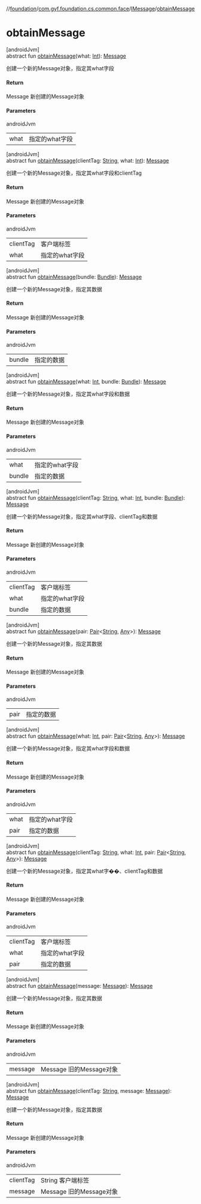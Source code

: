 //[foundation](../../../index.md)/[com.gyf.foundation.cs.common.face](../index.md)/[IMessage](index.md)/[obtainMessage](obtain-message.md)

# obtainMessage

[androidJvm]\
abstract fun [obtainMessage](obtain-message.md)(what: [Int](https://kotlinlang.org/api/core/kotlin-stdlib/kotlin/-int/index.html)): [Message](https://developer.android.com/reference/kotlin/android/os/Message.html)

创建一个新的Message对象，指定其what字段

#### Return

Message 新创建的Message对象

#### Parameters

androidJvm

| | |
|---|---|
| what | 指定的what字段 |

[androidJvm]\
abstract fun [obtainMessage](obtain-message.md)(clientTag: [String](https://kotlinlang.org/api/core/kotlin-stdlib/kotlin/-string/index.html), what: [Int](https://kotlinlang.org/api/core/kotlin-stdlib/kotlin/-int/index.html)): [Message](https://developer.android.com/reference/kotlin/android/os/Message.html)

创建一个新的Message对象，指定其what字段和clientTag

#### Return

Message 新创建的Message对象

#### Parameters

androidJvm

| | |
|---|---|
| clientTag | 客户端标签 |
| what | 指定的what字段 |

[androidJvm]\
abstract fun [obtainMessage](obtain-message.md)(bundle: [Bundle](https://developer.android.com/reference/kotlin/android/os/Bundle.html)): [Message](https://developer.android.com/reference/kotlin/android/os/Message.html)

创建一个新的Message对象，指定其数据

#### Return

Message 新创建的Message对象

#### Parameters

androidJvm

| | |
|---|---|
| bundle | 指定的数据 |

[androidJvm]\
abstract fun [obtainMessage](obtain-message.md)(what: [Int](https://kotlinlang.org/api/core/kotlin-stdlib/kotlin/-int/index.html), bundle: [Bundle](https://developer.android.com/reference/kotlin/android/os/Bundle.html)): [Message](https://developer.android.com/reference/kotlin/android/os/Message.html)

创建一个新的Message对象，指定其what字段和数据

#### Return

Message 新创建的Message对象

#### Parameters

androidJvm

| | |
|---|---|
| what | 指定的what字段 |
| bundle | 指定的数据 |

[androidJvm]\
abstract fun [obtainMessage](obtain-message.md)(clientTag: [String](https://kotlinlang.org/api/core/kotlin-stdlib/kotlin/-string/index.html), what: [Int](https://kotlinlang.org/api/core/kotlin-stdlib/kotlin/-int/index.html), bundle: [Bundle](https://developer.android.com/reference/kotlin/android/os/Bundle.html)): [Message](https://developer.android.com/reference/kotlin/android/os/Message.html)

创建一个新的Message对象，指定其what字段、clientTag和数据

#### Return

Message 新创建的Message对象

#### Parameters

androidJvm

| | |
|---|---|
| clientTag | 客户端标签 |
| what | 指定的what字段 |
| bundle | 指定的数据 |

[androidJvm]\
abstract fun [obtainMessage](obtain-message.md)(pair: [Pair](https://kotlinlang.org/api/core/kotlin-stdlib/kotlin/-pair/index.html)&lt;[String](https://kotlinlang.org/api/core/kotlin-stdlib/kotlin/-string/index.html), [Any](https://kotlinlang.org/api/core/kotlin-stdlib/kotlin/-any/index.html)&gt;): [Message](https://developer.android.com/reference/kotlin/android/os/Message.html)

创建一个新的Message对象，指定其数据

#### Return

Message 新创建的Message对象

#### Parameters

androidJvm

| | |
|---|---|
| pair | 指定的数据 |

[androidJvm]\
abstract fun [obtainMessage](obtain-message.md)(what: [Int](https://kotlinlang.org/api/core/kotlin-stdlib/kotlin/-int/index.html), pair: [Pair](https://kotlinlang.org/api/core/kotlin-stdlib/kotlin/-pair/index.html)&lt;[String](https://kotlinlang.org/api/core/kotlin-stdlib/kotlin/-string/index.html), [Any](https://kotlinlang.org/api/core/kotlin-stdlib/kotlin/-any/index.html)&gt;): [Message](https://developer.android.com/reference/kotlin/android/os/Message.html)

创建一个新的Message对象，指定其what字段和数据

#### Return

Message 新创建的Message对象

#### Parameters

androidJvm

| | |
|---|---|
| what | 指定的what字段 |
| pair | 指定的数据 |

[androidJvm]\
abstract fun [obtainMessage](obtain-message.md)(clientTag: [String](https://kotlinlang.org/api/core/kotlin-stdlib/kotlin/-string/index.html), what: [Int](https://kotlinlang.org/api/core/kotlin-stdlib/kotlin/-int/index.html), pair: [Pair](https://kotlinlang.org/api/core/kotlin-stdlib/kotlin/-pair/index.html)&lt;[String](https://kotlinlang.org/api/core/kotlin-stdlib/kotlin/-string/index.html), [Any](https://kotlinlang.org/api/core/kotlin-stdlib/kotlin/-any/index.html)&gt;): [Message](https://developer.android.com/reference/kotlin/android/os/Message.html)

创建一个新的Message对象，指定其what字��、clientTag和数据

#### Return

Message 新创建的Message对象

#### Parameters

androidJvm

| | |
|---|---|
| clientTag | 客户端标签 |
| what | 指定的what字段 |
| pair | 指定的数据 |

[androidJvm]\
abstract fun [obtainMessage](obtain-message.md)(message: [Message](https://developer.android.com/reference/kotlin/android/os/Message.html)): [Message](https://developer.android.com/reference/kotlin/android/os/Message.html)

创建一个新的Message对象，指定其数据

#### Return

Message 新创建的Message对象

#### Parameters

androidJvm

| | |
|---|---|
| message | Message 旧的Message对象 |

[androidJvm]\
abstract fun [obtainMessage](obtain-message.md)(clientTag: [String](https://kotlinlang.org/api/core/kotlin-stdlib/kotlin/-string/index.html), message: [Message](https://developer.android.com/reference/kotlin/android/os/Message.html)): [Message](https://developer.android.com/reference/kotlin/android/os/Message.html)

创建一个新的Message对象，指定其数据

#### Return

Message 新创建的Message对象

#### Parameters

androidJvm

| | |
|---|---|
| clientTag | String 客户端标签 |
| message | Message 旧的Message对象 |